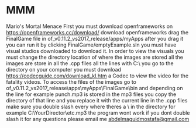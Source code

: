# MMM
Mario's Mortal Menace
First you must download openframeworks on https://openframeworks.cc/download/ download openframeworks drag the FinalGame file in of_v0.11.2_vs2017_release/apps/myApps after you drag it you can run it by clicking FinalGame/emptyExample.sln you must have visual studios downloaded to download it.
In order to view the visuals you must change the directory location of where the images are stored all the images are store in all the .cpp files all the lines with C:\\ you go to the directory on your computer you must download https://codecguide.com/download_kl.htm a Codec to view the video for the fatality videos. To access the files of the images go to of_v0.11.2_vs2017_release\apps\myApps\FinalGame\bin and depending on the line for example punch.mp3 is stored in the mp3 files you copy the directory of that line and you replace it with the current line in the .cpp files make sure you double slash every where theres a \ in the directory for example C:\\YourDirector\\etc.mp3  the program wont work if you dont double slash it for any questions please email me abdelmaguidmostafa@gmail.com
